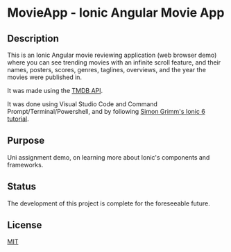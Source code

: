 # MovieApp - Ionic Angular Movie App

## Description
This is an Ionic Angular movie reviewing application (web browser demo) where you can see trending movies with an infinite scroll feature, 
and their names, posters, scores, genres, taglines, overviews, and the year the movies were published in. 

It was made using the [TMDB API](https://www.themoviedb.org/).

It was done using Visual Studio Code and Command Prompt/Terminal/Powershell, and by following [Simon Grimm's Ionic 6 tutorial](https://www.youtube.com/watch?v=y_vwf15eADs). 

## Purpose
Uni assignment demo, on learning more about Ionic's components and frameworks.

## Status
The development of this project is complete for the foreseeable future.

## License
[MIT](https://choosealicense.com/licenses/mit/)

